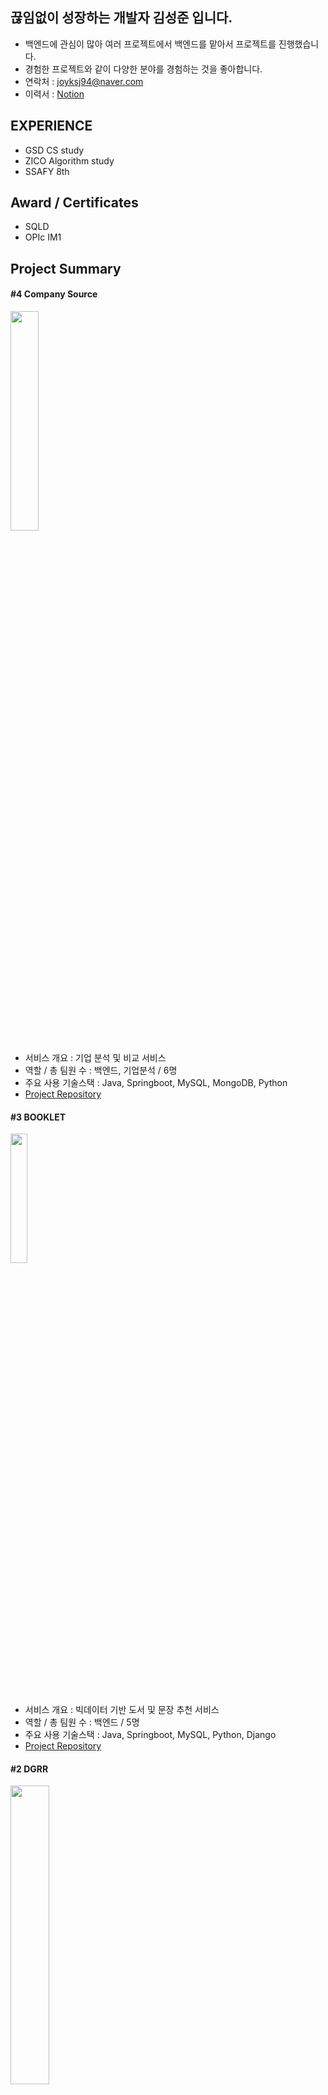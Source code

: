 ## 끊임없이 성장하는 개발자 김성준 입니다.
- 백엔드에 관심이 많아 여러 프로젝트에서 백엔드를 맡아서 프로젝트를 진행했습니다.
- 경험한 프로젝트와 같이 다양한 분야를 경험하는 것을 좋아합니다.
- 연락처 : joyksj94@naver.com
- 이력서 : [Notion](https://www.notion.so/cea15c5e1c014b13af6d5041eab61404?pvs=4)

## EXPERIENCE
- GSD CS study
- ZICO Algorithm study
- SSAFY 8th

## Award / Certificates
- SQLD
- OPIc IM1

## Project Summary
#### #4 Company Source
<img src="https://github.com/Vailish/Vailish/assets/109258380/d88708a1-90f2-425a-b02a-811b9b23bb90" width="30%" height="30%">

- 서비스 개요 : 기업 분석 및 비교 서비스
- 역할 / 총 팀원 수 : 백엔드, 기업분석 / 6명
- 주요 사용 기술스택 : Java, Springboot, MySQL, MongoDB, Python
- [Project Repository](https://github.com/Vailish/COMPANY-SOURCE)

#### #3 BOOKLET
<img src="https://github.com/Vailish/Vailish/assets/109258380/363ee168-a46e-4fb7-9bb7-109ad3c8c5de" width="23%" height="23%">

- 서비스 개요 : 빅데이터 기반 도서 및 문장 추천 서비스
- 역할 / 총 팀원 수 : 백엔드 / 5명
- 주요 사용 기술스택 : Java, Springboot, MySQL, Python, Django
- [Project Repository](https://github.com/Vailish/BOOKLET)

#### #2 DGRR
<img src="https://github.com/Vailish/Vailish/assets/109258380/ddee42e3-c1ba-4079-878a-167be92a4b61" width="35%" height="35%">

- 서비스 개요 : 실시간 볼링 매칭 및 전적 관리 서비스
- 역할 / 총 팀원 수 : 백엔드, 팀장 / 5명
- 주요 사용 기술스택 : Java, Springboot, MySQL
- [Project Repository](https://github.com/Vailish/DGRR)

#### #1 PDD
<img src="https://github.com/Vailish/Vailish/assets/109258380/10533b61-5238-4e07-aa30-f5e8afc89d8b" width="35%" height="35%">

- 서비스 개요 : 평점 기반 영화 추천 커뮤니티 서비스
- 역할 / 총 팀원 수 : 백엔드, 팀장 / 2명
- 주요 사용 기술스택 : Python, Django, Sqlite3
- [Project Repository](https://github.com/Vailish/PDD)

## Main Tech Stacks
#### Language
<img src="https://img.shields.io/badge/java-FFB71B?style=for-the-badge&logo=openjdk&logoColor=black">
<img src="https://img.shields.io/badge/python-3776AB?style=for-the-badge&logo=python&logoColor=white">

#### Framework
<img src="https://img.shields.io/badge/springboot-6DB33F?style=for-the-badge&logo=springboot&logoColor=white">
<img src="https://img.shields.io/badge/django-092E20?style=for-the-badge&logo=django&logoColor=white">

#### Datebase
<img src="https://img.shields.io/badge/mysql-4479A1?style=for-the-badge&logo=mysql&logoColor=white">
<img src="https://img.shields.io/badge/mongodb-47A248?style=for-the-badge&logo=mongodb&logoColor=white">
<img src="https://img.shields.io/badge/redis-DC382D?style=for-the-badge&logo=redis&logoColor=white">

#### Deploy

<img src="https://img.shields.io/badge/amazonec2-FF9900?style=for-the-badge&logo=amazonec2&logoColor=white">

#### IDE
<img src="https://img.shields.io/badge/Intellij-000000?style=for-the-badge&logo=intellijidea&logoColor=white">
<img src="https://img.shields.io/badge/Spring Tool Suite-6DB33F?style=for-the-badge&logo=&logoColor=white">
<img src="https://img.shields.io/badge/VScode-007ACC?style=for-the-badge&logo=visualstudiocode&logoColor=white">

#### Collaboration tools
<img src="https://img.shields.io/badge/github-181717?style=for-the-badge&logo=github&logoColor=white">
<img src="https://img.shields.io/badge/GitLab-FC6D26?style=for-the-badge&logo=GitLab&logoColor=white">
<img src="https://img.shields.io/badge/git-F05032?style=for-the-badge&logo=git&logoColor=white">

<img src="https://img.shields.io/badge/jirasoftware-0052CC?style=for-the-badge&logo=jirasoftware&logoColor=white">
<img src="https://img.shields.io/badge/MatterMost-0058CC?style=for-the-badge&logo=mattermost&logoColor=white">
<img src="https://img.shields.io/badge/notion-000000?style=for-the-badge&logo=notion&logoColor=white">

## Other information

![Vailish's GitHub stats](https://github-readme-stats.vercel.app/api?username=Vailish&show_icons=true&theme=highcontrast)

[![Solved.ac Profile](http://mazassumnida.wtf/api/generate_badge?boj=Vailish)](https://solved.ac/Vailish)

![Top Langs](https://github-readme-stats.vercel.app/api/top-langs/?username=Vailish&layout=compact&theme=tokyonight)


<!--
**Vailish/Vailish** is a ✨ _special_ ✨ repository because its `README.md` (this file) appears on your GitHub profile.

Here are some ideas to get you started:

- 🔭 I’m currently working on ...
- 🌱 I’m currently learning ...
- 👯 I’m looking to collaborate on ...
- 🤔 I’m looking for help with ...
- 💬 Ask me about ...
- 📫 How to reach me: ...
- 😄 Pronouns: ...
- ⚡ Fun fact: ...
-->
